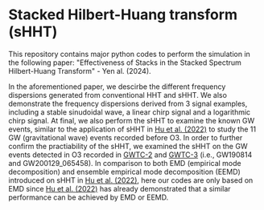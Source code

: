# Stacked Hilbert-Huang transform (sHHT)
This repository contains major python codes to perform the simulation in the following paper: "Effectiveness of Stacks in the Stacked Spectrum Hilbert-Huang Transform" - Yen al. (2024).

In the aforementioned paper, we descirbe the different frequency dispersions generated from conventional HHT and sHHT. We also demonstrate the frequency dispersions derived from 3 signal examples, including a stable sinudoidal wave, a linear chirp signal and a logarithmic chirp signal. At final, we also perform the sHHT to examine the known GW events, similar to the application of sHHT in [Hu et al. (2022)](https://arxiv.org/abs/2207.06714) to study the 11 GW (gravitational wave) events recorded before O3. In order to further confirm the practiability of the sHHT, we examined the sHHT on the GW events detected in O3 recorded in [GWTC-2](https://arxiv.org/abs/2010.14527) and [GWTC-3](https://arxiv.org/abs/2111.03606) (i.e., GW190814 and GW200129_065458). In comparison to both EMD (empirical mode decomposition) and ensemble empirical mode decomposition (EEMD) introduced on sHHT in [Hu et al. (2022)](https://arxiv.org/abs/2207.06714), here our codes are only based on EMD since [Hu et al. (2022)](https://arxiv.org/abs/2207.06714) has already demonstrated that a similar performance can be achieved by EMD or EEMD.




